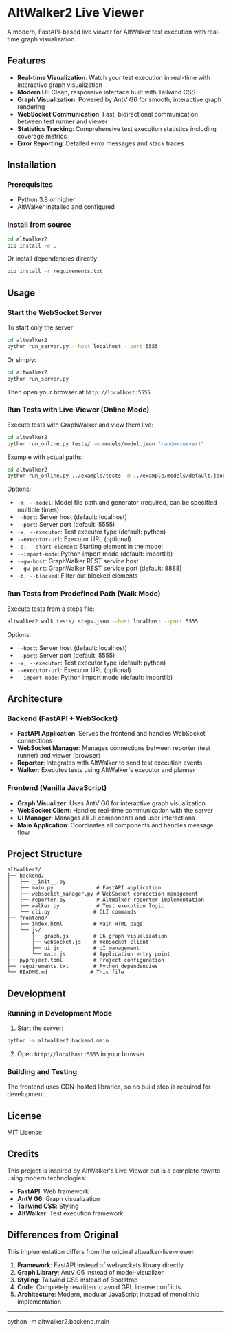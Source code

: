# AltWalker2 Live Viewer

A modern, FastAPI-based live viewer for AltWalker test execution with real-time graph visualization.

## Features

- **Real-time Visualization**: Watch your test execution in real-time with interactive graph visualization
- **Modern UI**: Clean, responsive interface built with Tailwind CSS
- **Graph Visualization**: Powered by AntV G6 for smooth, interactive graph rendering
- **WebSocket Communication**: Fast, bidirectional communication between test runner and viewer
- **Statistics Tracking**: Comprehensive test execution statistics including coverage metrics
- **Error Reporting**: Detailed error messages and stack traces

## Installation

### Prerequisites

- Python 3.8 or higher
- AltWalker installed and configured

### Install from source

```bash
cd altwalker2
pip install -e .
```

Or install dependencies directly:

```bash
pip install -r requirements.txt
```

## Usage

### Start the WebSocket Server

To start only the server:

```bash
cd altwalker2
python run_server.py --host localhost --port 5555
```

Or simply:

```bash
cd altwalker2
python run_server.py
```

Then open your browser at `http://localhost:5555`

### Run Tests with Live Viewer (Online Mode)

Execute tests with GraphWalker and view them live:

```bash
cd altwalker2
python run_online.py tests/ -m models/model.json "random(never)"
```

Example with actual paths:

```bash
cd altwalker2
python run_online.py ../example/tests -m ../example/models/default.json "random(never)"
```

Options:
- `-m, --model`: Model file path and generator (required, can be specified multiple times)
- `--host`: Server host (default: localhost)
- `--port`: Server port (default: 5555)
- `-x, --executor`: Test executor type (default: python)
- `--executor-url`: Executor URL (optional)
- `-e, --start-element`: Starting element in the model
- `--import-mode`: Python import mode (default: importlib)
- `--gw-host`: GraphWalker REST service host
- `--gw-port`: GraphWalker REST service port (default: 8888)
- `-b, --blocked`: Filter out blocked elements

### Run Tests from Predefined Path (Walk Mode)

Execute tests from a steps file:

```bash
altwalker2 walk tests/ steps.json --host localhost --port 5555
```

Options:
- `--host`: Server host (default: localhost)
- `--port`: Server port (default: 5555)
- `-x, --executor`: Test executor type (default: python)
- `--executor-url`: Executor URL (optional)
- `--import-mode`: Python import mode (default: importlib)

## Architecture

### Backend (FastAPI + WebSocket)

- **FastAPI Application**: Serves the frontend and handles WebSocket connections
- **WebSocket Manager**: Manages connections between reporter (test runner) and viewer (browser)
- **Reporter**: Integrates with AltWalker to send test execution events
- **Walker**: Executes tests using AltWalker's executor and planner

### Frontend (Vanilla JavaScript)

- **Graph Visualizer**: Uses AntV G6 for interactive graph visualization
- **WebSocket Client**: Handles real-time communication with the server
- **UI Manager**: Manages all UI components and user interactions
- **Main Application**: Coordinates all components and handles message flow

## Project Structure

```
altwalker2/
├── backend/
│   ├── __init__.py
│   ├── main.py              # FastAPI application
│   ├── websocket_manager.py # WebSocket connection management
│   ├── reporter.py          # AltWalker reporter implementation
│   ├── walker.py            # Test execution logic
│   └── cli.py              # CLI commands
├── frontend/
│   ├── index.html          # Main HTML page
│   └── js/
│       ├── graph.js        # G6 graph visualization
│       ├── websocket.js    # WebSocket client
│       ├── ui.js           # UI management
│       └── main.js         # Application entry point
├── pyproject.toml          # Project configuration
├── requirements.txt        # Python dependencies
└── README.md              # This file
```

## Development

### Running in Development Mode

1. Start the server:
```bash
python -m altwalker2.backend.main
```

2. Open `http://localhost:5555` in your browser

### Building and Testing

The frontend uses CDN-hosted libraries, so no build step is required for development.

## License

MIT License

## Credits

This project is inspired by AltWalker's Live Viewer but is a complete rewrite using modern technologies:

- **FastAPI**: Web framework
- **AntV G6**: Graph visualization
- **Tailwind CSS**: Styling
- **AltWalker**: Test execution framework

## Differences from Original

This implementation differs from the original altwalker-live-viewer:

1. **Framework**: FastAPI instead of websockets library directly
2. **Graph Library**: AntV G6 instead of model-visualizer
3. **Styling**: Tailwind CSS instead of Bootstrap
4. **Code**: Completely rewritten to avoid GPL license conflicts
5. **Architecture**: Modern, modular JavaScript instead of monolithic implementation



----


python -m altwalker2.backend.main
